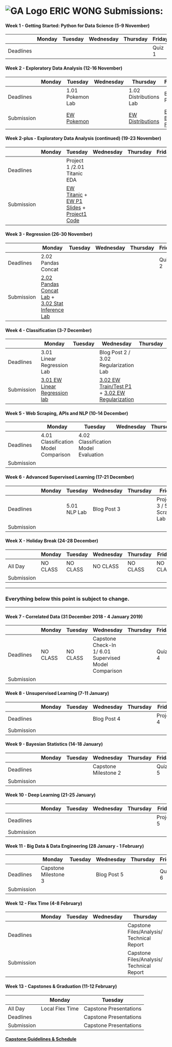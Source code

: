 




# ![GA Logo](https://camo.githubusercontent.com/6ce15b81c1f06d716d753a61f5db22375fa684da/68747470733a2f2f67612d646173682e73332e616d617a6f6e6177732e636f6d2f70726f64756374696f6e2f6173736574732f6c6f676f2d39663838616536633963333837313639306533333238306663663535376633332e706e67) ERIC WONG Submissions:  

#### Week 1 - Getting Started: Python for Data Science (5-9 November)

|         | Monday     | Tuesday    | Wednesday  | Thursday| Friday  |
|---------|------------|------------|------------|---------|---------|
| Deadlines |  |  |  |  | Quiz 1 |

#### Week 2 - Exploratory Data Analysis (12-16 November)

|           | Monday        | Tuesday       | Wednesday     | Thursday      | Friday  |
|-----------|---------------|---------------|---------------|---------------|---------|
| Deadlines | | 1.01 Pokemon Lab  |  |1.02 Distributions Lab  | Blog Post 1 |
|Submission||[EW Pokemon](https://git.generalassemb.ly/ericpmwong/submissions/blob/master/Python_Lab_Pokemon_starter.ipynb) || [EW Distributions](<https://git.generalassemb.ly/ericpmwong/submissions/blob/master/Lab%20Distributions%20starter-code.ipynb>)| [EW Blog Post](<https://www.linkedin.com/pulse/hr-find-right-data-role-eric-wong/>)|

#### Week 2-plus - Exploratory Data Analysis (continued) (19-23 November)

|           | Monday        | Tuesday       | Wednesday     | Thursday      | Friday  |
|-----------|---------------|---------------|---------------|---------------|---------|
| Deadlines |  | Project 1  /2.01 Titanic EDA|  |  |  |
|Submission||[EW Titanic](<https://git.generalassemb.ly/ericpmwong/submissions/blob/master/Titanic.ipynb>) + [EW P1 Slides](<https://docs.google.com/presentation/d/1y1D-FF6_qCc3mopbcQQsiLIK1ml_b3oktM4KnkJdUxI/edit?usp=sharing>) +  [Project1 Code](https://git.generalassemb.ly/ericpmwong/submissions/blob/master/Project1.ipynb)|||||

#### Week 3 - Regression (26-30 November)

|           | Monday        | Tuesday       | Wednesday     | Thursday      | Friday  |
|-----------|---------------|---------------|---------------|---------------|---------|
| Deadlines | 2.02 Pandas Concat |  |  |  | Quiz 2 |
|Submission|[2.02 Pandas Concat Lab](https://git.generalassemb.ly/ericpmwong/submissions/blob/master/pandas_concatenation_lab.ipynb) + [3.02 Stat Inference Lab ](https://git.generalassemb.ly/ericpmwong/submissions/blob/master/2.03%20Stat%20Infrence%20Lab.ipynb)||||||

#### Week 4 - Classification (3-7 December)

|           | Monday        | Tuesday       | Wednesday     | Thursday      | Friday  |
|-----------|---------------|---------------|---------------|---------------|---------|
| Deadlines | 3.01  Linear Regression Lab |  | Blog Post 2 / 3.02 Regularization Lab|  | Project 2 |
|Submission| [3.01 EW Linear  Regression lab](https://git.generalassemb.ly/ericpmwong/submissions/blob/master/linear-regression-sacramento.ipynb)||[3.02 EW Train/Test P1](https://git.generalassemb.ly/ericpmwong/submissions/blob/master/part_1-train-test-cross-validation.ipynb) + [3.02 EW Regularization](https://git.generalassemb.ly/ericpmwong/submissions/blob/master/part_2-kobe-shots-made.ipynb)|||

#### Week 5 - Web Scraping, APIs and NLP (10-14 December)

|           | Monday        | Tuesday       | Wednesday     | Thursday      | Friday  |
|-----------|---------------|---------------|---------------|---------------|---------|
| Deadlines |4.01 Classification Model Comparison  | 4.02 Classification Model Evaluation |  |  | Quiz 3 |
|Submission||||||

#### Week 6 - Advanced Supervised Learning (17-21 December)

|           | Monday        | Tuesday       | Wednesday     | Thursday      | Friday  |
|-----------|---------------|---------------|---------------|---------------|---------|
| Deadlines |  |5.01 NLP Lab  | Blog Post 3 |  | Project 3 / 5.02 Scraping Lab|
|Submission||||||

#### Week X - Holiday Break (24-28 December)

|           | Monday        | Tuesday       | Wednesday     | Thursday      | Friday  |
|-----------|---------------|---------------|---------------|---------------|---------|
| All Day | NO CLASS | NO CLASS | NO CLASS | NO CLASS | NO CLASS |
|Submission||||||

---

### Everything below this point is subject to change.

---

#### Week 7 - Correlated Data (31 December 2018 - 4 January 2019)

|           | Monday        | Tuesday       | Wednesday     | Thursday      | Friday  |
|-----------|---------------|---------------|---------------|---------------|---------|
| Deadlines |NO CLASS | NO CLASS| Capstone Check-In 1/	6.01 Supervised Model Comparison |  | Quiz 4 |
|Submission||||||

#### Week 8 - Unsupervised Learning (7-11 January)

|           | Monday        | Tuesday       | Wednesday     | Thursday      | Friday  |
|-----------|---------------|---------------|---------------|---------------|---------|
| Deadlines |  |  | Blog Post 4 |  | Project 4 |
|Submission||||||

#### Week 9 - Bayesian Statistics (14-18 January)

|           | Monday        | Tuesday       | Wednesday     | Thursday      | Friday  |
|-----------|---------------|---------------|---------------|---------------|---------|
| Deadlines |  |  | Capstone Milestone 2 |  | Quiz 5 |
|Submission||||||

#### Week 10 - Deep Learning (21-25 January)

|           | Monday        | Tuesday       | Wednesday     | Thursday      | Friday  |
|-----------|---------------|---------------|---------------|---------------|---------|
| Deadlines |  |  |  |  | Project 5 |
|Submission||||||

#### Week 11 - Big Data & Data Engineering (28 January - 1 February)

|           | Monday        | Tuesday       | Wednesday     | Thursday      | Friday  |
|-----------|---------------|---------------|---------------|---------------|---------|
| Deadlines | Capstone Milestone 3 |  | Blog Post 5 |  | Quiz 6 |
| Submission |  |  | |  | |

#### Week 12 - Flex Time (4-8 February)

|           | Monday        | Tuesday       | Wednesday     | Thursday      | Friday  |
|-----------|---------------|---------------|---------------|---------------|---------|
| Deadlines |  |  |  | Capstone Files/Analysis/ Technical Report|Blog Post 6   |
| Submission |  |  |  | Capstone Files/Analysis/ Technical Report| |

#### Week 13 - Capstones & Graduation (11-12 February)

|           | Monday        | Tuesday        |
|-----------|---------------|----------------|
| All Day  | Local Flex Time | Capstone Presentations |
| Deadlines |  | Capstone Presentations |
| Submission |  | Capstone Presentations |


#### [Capstone Guidelines & Schedule](https://git.generalassemb.ly/DSI-US-6/capstone)

